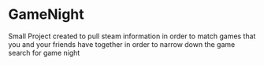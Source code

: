 # GameNight
Small Project created to pull steam information in order to match games that you and your friends have together in order to narrow down the game search for game night
